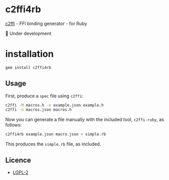 # c2ffi4rb

[c2ffi](https://github.com/rpav/c2ffi) - FFI binding generator - for Ruby

:construction: Under development

# installation

```sh
gem install c2ffi4rb
```

## Usage

First, produce a `spec` file using `c2ffi`:

```sh
c2ffi -M macros.h -o example.json example.h
c2ffi -o macros.json macros.h
```

Now you can generate a file manually with the included tool,
`c2ffi-ruby`, as follows:

```sh
c2ffi4rb example.json macro.json > simple.rb
```

This produces the `simple.rb` file, as included. 

## Licence

* [LGPL-2](https://github.com/rpav/c2ffi-ruby/blob/master/c2ffi-ruby.gemspec)
